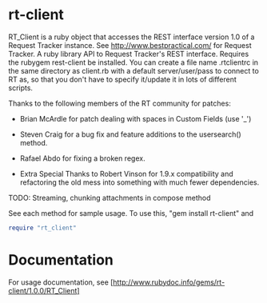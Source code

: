 # rt-client
RT_Client is a ruby object that accesses the REST interface version 1.0 of a Request Tracker instance. See http://www.bestpractical.com/ for Request Tracker.
A ruby library API to Request Tracker's REST interface. Requires the
rubygem rest-client be installed.  You can
create a file name .rtclientrc in the same directory as client.rb with a
default server/user/pass to connect to RT as, so that you don't have to
specify it/update it in lots of different scripts.

Thanks to the following members of the RT community for patches:
* Brian McArdle for patch dealing with spaces in Custom Fields (use '_')
* Steven Craig for a bug fix and feature additions to the usersearch() method.
* Rafael Abdo for fixing a broken regex.

* Extra Special Thanks to Robert Vinson for 1.9.x compatibility and refactoring the old mess into something with much fewer
dependencies.

TODO: Streaming, chunking attachments in compose method

See each method for sample usage.  To use this, "gem install rt-client" and
```ruby
require "rt_client"
```

# Documentation
For usage documentation, see [http://www.rubydoc.info/gems/rt-client/1.0.0/RT_Client]
